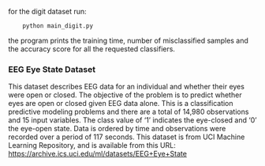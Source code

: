 for the digit dataset run:

        python main_digit.py
        
the program prints the training time, number of misclassified samples and the accuracy score for all the requested classifiers.



### EEG Eye State Dataset
This dataset describes EEG data for an individual and whether their eyes were open or closed. The objective of the problem is to predict whether eyes are open or closed given EEG data alone.
This is a classification predictive modeling problems and there are a total of 14,980 observations and 15 input variables. The class value of ‘1’ indicates the eye-closed and ‘0’ the eye-open state. Data is ordered by time and observations were recorded over a period of 117 seconds.
 This dataset is from UCI Machine Learning Repository, and is available from this URL: https://archive.ics.uci.edu/ml/datasets/EEG+Eye+State
